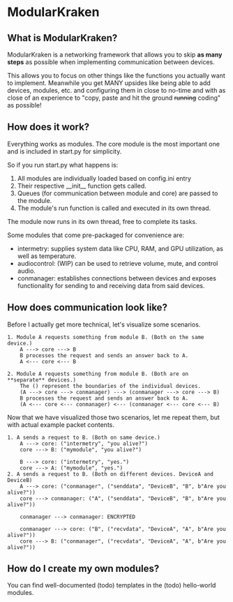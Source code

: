 # ModularKraken
## What is ModularKraken?

ModularKraken is a networking framework that allows you to skip **as many steps** as possible when implementing communication between devices.

This allows you to focus on other things like the functions you actually want to implement.
Meanwhile you get MANY upsides like being able to add devices, modules, etc. and configuring them in close to no-time and with as close of an experience to "copy, paste and hit the ground ~~running~~ coding" as possible!

## How does it work?

Everything works as modules.
The core module is the most important one and is included in start.py for simplicity.

So if you run start.py what happens is:
1. All modules are individually loaded based on config.ini entry
2. Their respective \_\_init\_\_ function gets called.
3. Queues (for communication between module and core) are passed to the module.
4. The module's run function is called and executed in its own thread.

The module now runs in its own thread, free to complete its tasks.

Some modules that come pre-packaged for convenience are:
* intermetry: supplies system data like CPU, RAM, and GPU utilization, as well as temperature.
* audiocontrol: (WIP) can be used to retrieve volume, mute, and control audio.
* conmanager: establishes connections between devices and exposes functionality for sending to and receiving data from said devices.

## How does communication look like?
Before I actually get more technical, let's visualize some scenarios.

	1. Module A requests something from module B. (Both on the same device.)
		A ---> core ---> B
		B processes the request and sends an answer back to A.
		A <--- core <--- B

	2. Module A requests something from module B. (Both are on **separate** devices.)
		The () represent the boundaries of the individual devices.
		(A ---> core ---> conmanager) ---> (conmanager ---> core ---> B)
		B processes the request and sends an answer back to A.
		(A <--- core <--- conmanager) <--- (conmanager <--- core <--- B)

Now that we have visualized those two scenarios, let me repeat them, but with actual example packet contents.

	1. A sends a request to B. (Both on same device.)
		A ---> core: ("intermetry", "you alive?")
		core ---> B: ("mymodule", "you alive?")
		
		B ---> core: ("intermetry", "yes.")
		core ---> A: ("mymodule", "yes.")
	2. A sends a request to B. (Both on different devices. DeviceA and DeviceB)
		A ---> core: ("conmanager", ("senddata", "DeviceB", "B", b"Are you alive?"))
		core ---> conmanager: ("A", ("senddata", "DeviceB", "B", b"Are you alive?"))
		
		conmanager ---> conmanager: ENCRYPTED
		
		conmanager ---> core: ("B", ("recvdata", "DeviceA", "A", b"Are you alive?"))
		core ---> B: ("conmanager", ("recvdata", "DeviceA", "A", b"Are you alive?"))

## How do I create my own modules?
You can find well-documented (todo) templates in the (todo) hello-world modules.

